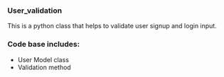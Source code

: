 ### User_validation
This is a python class that helps to validate user signup and login input.

### Code base includes:
* User Model class
* Validation method
